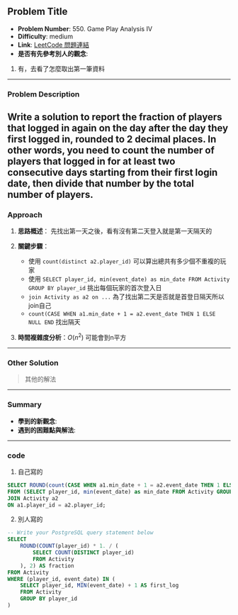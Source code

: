 ## Problem Title

- **Problem Number**:  550. Game Play Analysis IV
- **Difficulty**: medium
- **Link**: [LeetCode 問題連結](https://leetcode.com/problems/game-play-analysis-iv/description/?envType=study-plan-v2&envId=top-sql-50)
- **是否有先參考別人的觀念**:
1. 有，去看了怎麼取出第一筆資料
---

### Problem Description

Write a solution to report the fraction of players that logged in again on the day after the day they first logged in, rounded to 2 decimal places. In other words, you need to count the number of players that logged in for at least two consecutive days starting from their first login date, then divide that number by the total number of players.
---

### Approach

1. **思路概述**： 先找出第一天之後，看有沒有第二天登入就是第一天隔天的

2. **關鍵步驟**：
    - 使用 `count(distinct a2.player_id)` 可以算出總共有多少個不重複的玩家
    - 使用 `SELECT player_id, min(event_date) as min_date FROM Activity GROUP BY player_id` 挑出每個玩家的首次登入日
    - `join Activity as a2 on ...` 為了找出第二天是否就是首登日隔天所以join自己
    - `count(CASE WHEN a1.min_date + 1 = a2.event_date THEN 1 ELSE NULL END` 找出隔天
3. **時間複雜度分析**：$O(n^2)$ 可能會到n平方

---

### Other Solution

> 其他的解法

---
### Summary

- **學到的新觀念**:
- **遇到的困難點與解法**:
---

### code

1. 自己寫的

```sql
SELECT ROUND(count(CASE WHEN a1.min_date + 1 = a2.event_date THEN 1 ELSE NULL END)*1.0/count(distinct a2.player_id)::NUMERIC ,2) as fraction
FROM (SELECT player_id, min(event_date) as min_date FROM Activity GROUP BY player_id) as a1
JOIN Activity a2
ON a1.player_id = a2.player_id;
```

2. 別人寫的

```sql
-- Write your PostgreSQL query statement below
SELECT 
    ROUND(COUNT(player_id) * 1. / (
        SELECT COUNT(DISTINCT player_id)
        FROM Activity
    ), 2) AS fraction
FROM Activity
WHERE (player_id, event_date) IN (
    SELECT player_id, MIN(event_date) + 1 AS first_log
    FROM Activity
    GROUP BY player_id
)
```